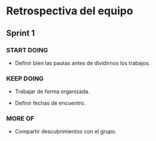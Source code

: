 # Retrospectiva del equipo

## Sprint 1

### START DOING

- Definir bien las pautas antes de dividirnos los trabajos.

### KEEP DOING

- Trabajar de forma organizada.

- Definir fechas de encuentro.

### MORE OF

- Compartir descubrimientos con el grupo.   





